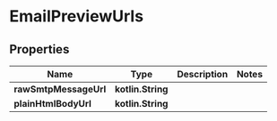 
# EmailPreviewUrls

## Properties
Name | Type | Description | Notes
------------ | ------------- | ------------- | -------------
**rawSmtpMessageUrl** | **kotlin.String** |  | 
**plainHtmlBodyUrl** | **kotlin.String** |  | 



